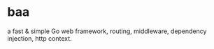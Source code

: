 # baa
a fast &amp; simple Go web framework, routing, middleware, dependency injection, http context.
